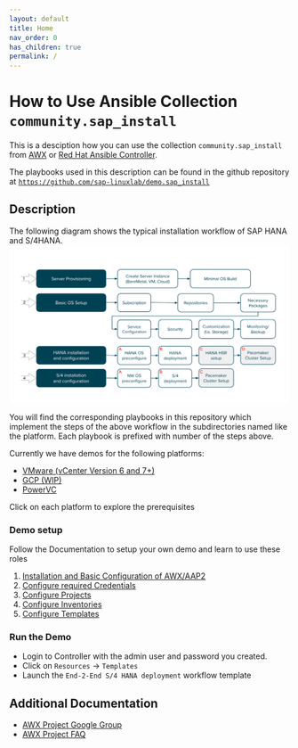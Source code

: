```yaml
---
layout: default
title: Home
nav_order: 0
has_children: true
permalink: /
---
```


#  How to Use Ansible Collection `community.sap_install`

This is a desciption how you can use the collection `community.sap_install` from [AWX](https://github.com/ansible/awx) or [Red Hat Ansible Controller](https://www.ansible.com/products/controller?hsLang=en-us). 

The playbooks used in this description can be found in the github repository at [`https://github.com/sap-linuxlab/demo.sap_install`](`https://github.com/sap-linuxlab/demo.sap_install)

## Description

The following diagram shows the typical installation workflow of SAP HANA and S/4HANA. 
 ![Picture of workflow here](assets/img/workflow.png)

You will find the corresponding playbooks in this repository which implement the steps of the above workflow in the subdirectories named like the platform.
Each playbook is prefixed with number of the steps above.

Currently we have demos for the following platforms:

* [VMware (vCenter Version 6 and 7+)](00-prerequisites/vmware.md)
* [GCP (WIP)](00-prerequisites/google.md)
* [PowerVC](00-prerequisites/power.md)

Click on each platform to explore the prerequisites
 
### Demo setup

Follow the Documentation to setup your own demo and learn to use these roles

  1. [Installation and Basic Configuration of AWX/AAP2](01-install.md)
  2. [Configure required Credentials](02-credentials.md)
  3. [Configure Projects](03-projects.md)
  4. [Configure Inventories](04-inventories.md)
  5. [Configure Templates](05-templates.md)

### Run the Demo

- Login to Controller with the admin user and password you created.
- Click on `Resources` -> `Templates`
- Launch the `End-2-End S/4 HANA deployment` workflow template

<!-- img src="assets/img/wip.png" width="100" -->


## Additional Documentation

- [AWX Project Google Group](https://groups.google.com/g/awx-project)
- [AWX Project FAQ](https://www.ansible.com/products/awx-project/faq)
